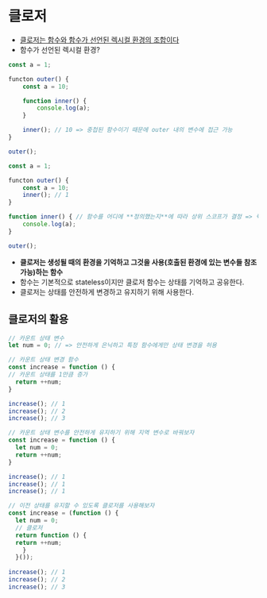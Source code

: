 # 클로저
- [클로저는 함수와 함수가 선언된 렉시컬 환경의 조합이다](https://developer.mozilla.org/ko/docs/Web/JavaScript/Closures)
- 함수가 선언된 렉시컬 환경?

```jsx
const a = 1;

functon outer() {
	const a = 10;

	function inner() {
		console.log(a); 
	}

	inner(); // 10 => 중첩된 함수이기 때문에 outer 내의 변수에 접근 가능
}

outer();
```
```jsx
const a = 1;

functon outer() {
	const a = 10;
	inner(); // 1
}

function inner() { // 함수를 어디에 **정의했는지**에 따라 상위 스코프가 결정 => 렉시컬 스코프(정적 스코프)
	console.log(a); 
}

outer();
```

- **클로저는 생성될 때의 환경을 기억하고 그것을 사용(호출된 환경에 있는 변수들 참조 가능)하는 함수**
- 함수는 기본적으로 stateless이지만 클로저 함수는 상태를 기억하고 공유한다.
- 클로저는 상태를 안전하게 변경하고 유지하기 위해 사용한다.

## 클로저의 활용

```jsx
// 카운트 상태 변수
let num = 0; // => 안전하게 은닉하고 특정 함수에게만 상태 변경을 허용

// 카운트 상태 변경 함수
const increase = function () {
// 카운트 상태를 1만큼 증가
  return ++num;
}

increase(); // 1
increase(); // 2
increase(); // 3
```
```jsx
// 카운트 상태 변수를 안전하게 유지하기 위해 지역 변수로 바꿔보자
const increase = function () {
  let num = 0;
  return ++num;
}

increase(); // 1
increase(); // 1
increase(); // 1
```
```jsx
// 이전 상태를 유지할 수 있도록 클로저를 사용해보자
const increase = (function () {
  let num = 0;
  // 클로저
  return function () {
  return ++num;
    }
  }());
  
increase(); // 1
increase(); // 2
increase(); // 3
```
